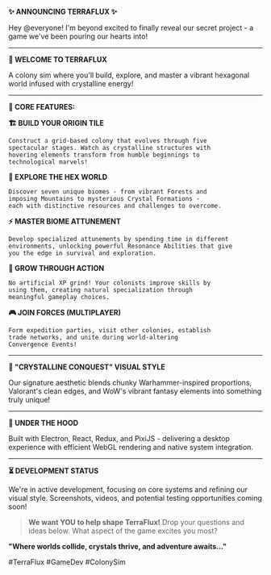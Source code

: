 **✨ ANNOUNCING TERRAFLUX ✨**

Hey @everyone! I'm beyond excited to finally reveal our secret project - a game we've been pouring our hearts into!

---

**🔮 WELCOME TO TERRAFLUX**

A colony sim where you'll build, explore, and master a vibrant hexagonal world infused with crystalline energy!

---

**🌟 CORE FEATURES:**

**🏗️ BUILD YOUR ORIGIN TILE**
```
Construct a grid-based colony that evolves through five 
spectacular stages. Watch as crystalline structures with 
hovering elements transform from humble beginnings to 
technological marvels!
```

**🧭 EXPLORE THE HEX WORLD**
```
Discover seven unique biomes - from vibrant Forests and 
imposing Mountains to mysterious Crystal Formations - 
each with distinctive resources and challenges to overcome.
```

**⚡ MASTER BIOME ATTUNEMENT**
```
Develop specialized attunements by spending time in different 
environments, unlocking powerful Resonance Abilities that give 
you the edge in survival and exploration.
```

**👤 GROW THROUGH ACTION**
```
No artificial XP grind! Your colonists improve skills by 
using them, creating natural specialization through 
meaningful gameplay choices.
```

**🎮 JOIN FORCES (MULTIPLAYER)**
```
Form expedition parties, visit other colonies, establish 
trade networks, and unite during world-altering 
Convergence Events!
```

---

**💎 "CRYSTALLINE CONQUEST" VISUAL STYLE**

Our signature aesthetic blends chunky Warhammer-inspired proportions, Valorant's clean edges, and WoW's vibrant fantasy elements into something truly unique!

---

**🔧 UNDER THE HOOD**

Built with Electron, React, Redux, and PixiJS - delivering a desktop experience with efficient WebGL rendering and native system integration.

---

**⏳ DEVELOPMENT STATUS**

We're in active development, focusing on core systems and refining our visual style. Screenshots, videos, and potential testing opportunities coming soon!

> **We want YOU to help shape TerraFlux!**
> Drop your questions and ideas below.
> What aspect of the game excites you most?

**"Where worlds collide, crystals thrive, and adventure awaits..."**

#TerraFlux #GameDev #ColonySim